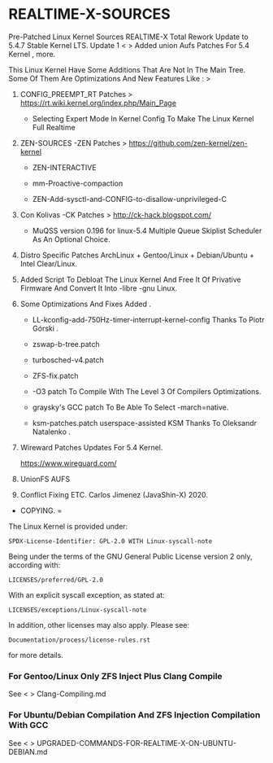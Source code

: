 # REALTIME-X-SOURCES

Pre-Patched Linux Kernel Sources REALTIME-X
Total Rework Update to 5.4.7 Stable Kernel LTS.
Update 1 < > Added union Aufs Patches For 5.4 Kernel , more.


This Linux Kernel Have Some Additions That Are Not In The Main Tree.
Some Of Them Are Optimizations And New Features Like : >

1. CONFIG_PREEMPT_RT Patches > https://rt.wiki.kernel.org/index.php/Main_Page
   
   * Selecting Expert Mode In Kernel Config To Make The Linux Kernel Full Realtime

2. ZEN-SOURCES -ZEN Patches > https://github.com/zen-kernel/zen-kernel
   
   * ZEN-INTERACTIVE
   
   * mm-Proactive-compaction
   
   * ZEN-Add-sysctl-and-CONFIG-to-disallow-unprivileged-C 
   
3. Con Kolivas -CK Patches > http://ck-hack.blogspot.com/ 
   
   * MuQSS version 0.196 for linux-5.4 Multiple Queue Skiplist Scheduler As An Optional Choice.

4. Distro Specific Patches ArchLinux + Gentoo/Linux + Debian/Ubuntu + Intel Clear/Linux.

5. Added Script To Debloat The Linux Kernel And Free It Of Privative Firmware And Convert It Into -libre -gnu Linux.

6. Some Optimizations And Fixes Added .
  
   * LL-kconfig-add-750Hz-timer-interrupt-kernel-config Thanks To Piotr Górski .
  
   * zswap-b-tree.patch
  
   * turbosched-v4.patch
  
   * ZFS-fix.patch
  
   * -O3 patch To Compile With The Level 3 Of Compilers Optimizations.
  
   * graysky's GCC patch To Be Able To Select -march=native.
  
   * ksm-patches.patch userspace-assisted KSM Thanks To  Oleksandr Natalenko .

7. Wireward Patches Updates For 5.4 Kernel. 
   
   https://www.wireguard.com/

8. UnionFS AUFS

9. Conflict Fixing ETC.
   Carlos Jimenez (JavaShin-X) 2020.

* COPYING. =

The Linux Kernel is provided under:

	SPDX-License-Identifier: GPL-2.0 WITH Linux-syscall-note

Being under the terms of the GNU General Public License version 2 only,
according with:

	LICENSES/preferred/GPL-2.0

With an explicit syscall exception, as stated at:

	LICENSES/exceptions/Linux-syscall-note

In addition, other licenses may also apply. Please see:

	Documentation/process/license-rules.rst

for more details.

### For Gentoo/Linux Only ZFS Inject Plus Clang Compile ###
See < > Clang-Compiling.md

### For Ubuntu/Debian Compilation And ZFS Injection Compilation With GCC ###
See < > UPGRADED-COMMANDS-FOR-REALTIME-X-ON-UBUNTU-DEBIAN.md








